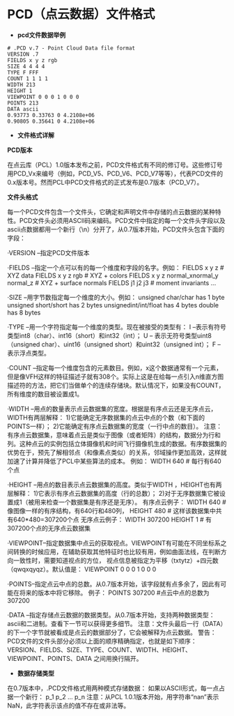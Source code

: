 # PCD（点云数据）文件格式

* **pcd文件数据举例**

```
# .PCD v.7 - Point Cloud Data file format
VERSION .7
FIELDS x y z rgb
SIZE 4 4 4 4
TYPE F FFF
COUNT 1 1 1 1
WIDTH 213
HEIGHT 1
VIEWPOINT 0 0 0 1 0 0 0
POINTS 213
DATA ascii
0.93773 0.33763 0 4.2108e+06
0.90805 0.35641 0 4.2108e+06
```

* **文件格式详解**

**PCD版本**

在点云库（PCL）1.0版本发布之前，PCD文件格式有不同的修订号。这些修订号用PCD\_Vx来编号（例如，PCD\_V5、PCD\_V6、PCD\_V7等等），代表PCD文件的0.x版本号。然而PCL中PCD文件格式的正式发布是0.7版本（PCD\_V7）。

**文件头格式**

每一个PCD文件包含一个文件头，它确定和声明文件中存储的点云数据的某种特性。PCD文件头必须用ASCII码来编码。PCD文件中指定的每一个文件头字段以及ascii点数据都用一个新行（\n）分开了，从0.7版本开始，PCD文件头包含下面的字段：

·VERSION –指定PCD文件版本

·FIELDS –指定一个点可以有的每一个维度和字段的名字。例如：
FIELDS x y z                                   # XYZ data
FIELDS x y z rgb                          # XYZ + colors
FIELDS x y z normal_xnormal\_y normal\_z         # XYZ + surface normals
FIELDS j1 j2 j3                                # moment invariants
...

·SIZE –用字节数指定每一个维度的大小。例如：
unsigned char/char has 1 byte
unsigned short/short has 2 bytes
unsignedint/int/float has 4 bytes
double has 8 bytes

·TYPE –用一个字符指定每一个维度的类型。现在被接受的类型有：
I –表示有符号类型int8（char）、int16（short）和int32（int）；
U – 表示无符号类型uint8（unsigned char）、uint16（unsigned short）和uint32（unsigned int）；
F –表示浮点类型。

·COUNT –指定每一个维度包含的元素数目。例如，x这个数据通常有一个元素，但是像VFH这样的特征描述子就有308个。实际上这是在给每一点引入n维直方图描述符的方法，把它们当做单个的连续存储块。默认情况下，如果没有COUNT，所有维度的数目被设置成1。

·WIDTH –用点的数量表示点云数据集的宽度。根据是有序点云还是无序点云，WIDTH有两层解释：
1)它能确定无序数据集的点云中点的个数（和下面的POINTS一样）；
2)它能确定有序点云数据集的宽度（一行中点的数目）。
注意：有序点云数据集，意味着点云是类似于图像（或者矩阵）的结构，数据分为行和列。这种点云的实例包括立体摄像机和时间飞行摄像机生成的数据。有序数据集的优势在于，预先了解相邻点（和像素点类似）的关系，邻域操作更加高效，这样就加速了计算并降低了PCL中某些算法的成本。
例如：
WIDTH 640       # 每行有640个点

·HEIGHT –用点的数目表示点云数据集的高度。类似于WIDTH ，HEIGHT也有两层解释：
1)它表示有序点云数据集的高度（行的总数）；
2)对于无序数据集它被设置成1（被用来检查一个数据集是有序还是无序）。
有序点云例子：
WIDTH 640       # 像图像一样的有序结构，有640行和480列，
HEIGHT 480      # 这样该数据集中共有640*480=307200个点
无序点云例子：
WIDTH 307200
HEIGHT 1        # 有307200个点的无序点云数据集

·VIEWPOINT–指定数据集中点云的获取视点。VIEWPOINT有可能在不同坐标系之间转换的时候应用，在辅助获取其他特征时也比较有用，例如曲面法线，在判断方向一致性时，需要知道视点的方位，
视点信息被指定为平移（txtytz）+四元数（qwqxqyqz）。默认值是：
VIEWPOINT 0 0 0 1 0 0 0

·POINTS–指定点云中点的总数。从0.7版本开始，该字段就有点多余了，因此有可能在将来的版本中将它移除。
例子：
POINTS 307200   #点云中点的总数为307200

·DATA –指定存储点云数据的数据类型。从0.7版本开始，支持两种数据类型：ascii和二进制。查看下一节可以获得更多细节。
注意：文件头最后一行（DATA）的下一个字节就被看成是点云的数据部分了，它会被解释为点云数据。
警告：PCD文件的文件头部分必须以上面的顺序精确指定，也就是如下顺序：
VERSION、FIELDS、SIZE、TYPE、COUNT、WIDTH、HEIGHT、VIEWPOINT、POINTS、DATA
之间用换行隔开。

* **数据存储类型**

在0.7版本中，.PCD文件格式用两种模式存储数据：
如果以ASCII形式，每一点占据一个新行：
p_1
p_2
...
p_n
注意：从PCL 1.0.1版本开始，用字符串“nan”表示NaN，此字符表示该点的值不存在或非法等。



